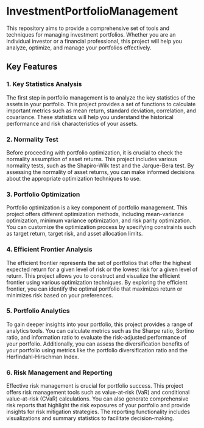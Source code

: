 # InvestmentPortfolioManagement
This repository  aims to provide a comprehensive set of tools and techniques for managing investment portfolios. Whether you are an 
individual investor or a financial professional, this project will help you analyze, optimize, and manage your portfolios effectively.

## Key Features

### 1.  Key Statistics Analysis
The first step in portfolio management is to analyze the key statistics of the assets in your portfolio. This project provides a set of functions
to calculate important metrics such as mean return, standard deviation, correlation, and covariance. These statistics will help you understand the
historical performance and risk characteristics of your assets.

### 2.  Normality Test
Before proceeding with portfolio optimization, it is crucial to check the normality assumption of asset returns. This project includes various normality
tests, such as the Shapiro-Wilk test and the Jarque-Bera test. By assessing the normality of asset returns, you can make informed decisions about the
appropriate optimization techniques to use.

### 3. Portfolio Optimization
Portfolio optimization is a key component of portfolio management. This project offers different optimization methods, including mean-variance
optimization, minimum variance optimization, and risk parity optimization. You can customize the optimization process by specifying constraints such
as target return, target risk, and asset allocation limits.

### 4.  Efficient Frontier Analysis
The efficient frontier represents the set of portfolios that offer the highest expected return for a given level of risk or the lowest risk for a given
level of return. This project allows you to construct and visualize the efficient frontier using various optimization techniques. By exploring the efficient
frontier, you can identify the optimal portfolio that maximizes return or minimizes risk based on your preferences.

### 5. Portfolio Analytics
To gain deeper insights into your portfolio, this project provides a range of analytics tools. You can calculate metrics such as the Sharpe ratio, Sortino ratio,
and information ratio to evaluate the risk-adjusted performance of your portfolio. Additionally, you can assess the diversification benefits of your portfolio using
 metrics like the portfolio diversification ratio and the Herfindahl-Hirschman Index.

### 6.  Risk Management and Reporting
Effective risk management is crucial for portfolio success. This project offers risk management tools such as value-at-risk (VaR) and conditional value-at-risk
(CVaR) calculations. You can also generate comprehensive risk reports that highlight the risk exposures of your portfolio and provide insights for risk mitigation
strategies. The reporting functionality includes visualizations and summary statistics to facilitate decision-making.

